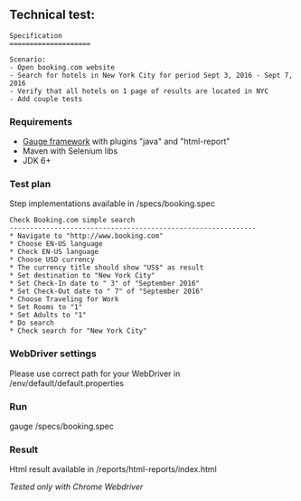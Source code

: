 ## Technical test:

```
Specification
====================

Scenario:
- Open booking.com website
- Search for hotels in New York City for period Sept 3, 2016 - Sept 7, 2016
- Verify that all hotels on 1 page of results are located in NYC
- Add couple tests

```

### Requirements
* [Gauge framework](http://getgauge.io/) with plugins "java" and "html-report"
* Maven with Selenium libs
* JDK 6+

### Test plan
Step implementations available in /specs/booking.spec
```
Check Booking.com simple search
-------------------------------------------------------------
* Navigate to "http://www.booking.com"
* Choose EN-US language
* Check EN-US language
* Choose USD currency
* The currency title should show "US$" as result
* Set destination to "New York City"
* Set Check-In date to " 3" of "September 2016"
* Set Check-Out date to " 7" of "September 2016"
* Choose Traveling for Work
* Set Rooms to "1"
* Set Adults to "1"
* Do search
* Check search for "New York City"
```

### WebDriver settings
Please use correct path for your WebDriver in /env/default/default.properties

### Run
gauge /specs/booking.spec

### Result
Html result available in /reports/html-reports/index.html

_Tested only with Chrome Webdriver_